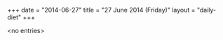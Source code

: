 +++
date = "2014-06-27"
title = "27 June 2014 (Friday)"
layout = "daily-diet"
+++

<p>&lt;no entries&gt;</p>